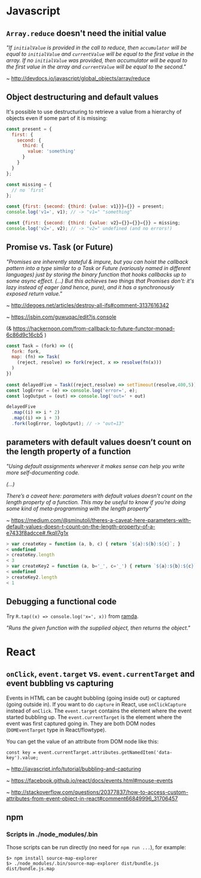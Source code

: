 # Javascript

## `Array.reduce` doesn't need the initial value

_"If `initialValue` is provided in the call to reduce, 
then `accumulator` will be equal to `initialValue` and `currentValue` will be equal to the first value in the array. 
If no `initialValue` was provided, then accumulator will be equal to the first value in the array 
and `currentValue` will be equal to the second."_

~ http://devdocs.io/javascript/global_objects/array/reduce

## Object destructuring and default values

It's possible to use destructuring to retrieve a value from a hierarchy of objects even if some part of it is missing: 

~~~ js
const present = {
  first: {
    second: {
      third: {
        value: 'something'
      }
    }
  }
};

const missing = {
  // no `first`
};

const {first: {second: {third: {value: v1}}}={}} = present;
console.log('v1=', v1); // -> "v1=" "something"

const {first: {second: {third: {value: v2}={}}={}}={}} = missing;
console.log('v2=', v2); // -> "v2=" undefined (and no errors!)
~~~

## Promise vs. Task (or Future)

_"Promises are inherently stateful & impure, 
but you can hoist the callback pattern into a type similar to a Task 
or Future (variously named in different languages) 
just by storing the binary function that hooks callbacks 
up to some async effect. (...) But this achieves two things that Promises don't: 
it's lazy instead of eager (and hence, pure), 
and it has a synchronously exposed return value."_

~ http://degoes.net/articles/destroy-all-ifs#comment-3137616342

~ https://jsbin.com/guwuqac/edit?js,console

(& https://hackernoon.com/from-callback-to-future-functor-monad-6c86d9c16cb5 )

~~~ js
const Task = (fork) => ({
  fork: fork,
  map: (fn) => Task(
    (reject, resolve) => fork(reject, x => resolve(fn(x)))
  )
})
  
const delayedFive = Task((reject,resolve) => setTimeout(resolve,400,5))
const logError = (e) => console.log('error=', e);
const logOutput = (out) => console.log('out=' + out)

delayedFive
  .map((i) => i * 2)
  .map((i) => i + 3)
  .fork(logError, logOutput); // -> "out=13"
~~~

## parameters with default values doesn’t count on the length property of a function

_"Using default assignments wherever it makes sense can help you write more self-documenting code._

_(...)_

_There’s a caveat here: parameters with default values doesn’t count on the length property of a function. This may be useful to know if you’re doing some kind of meta-programming with the length property"_

~ https://medium.com/@sminutoli/theres-a-caveat-here-parameters-with-default-values-doesn-t-count-on-the-length-property-of-a-e7433f8adcce#.fkqll7g1x

~~~ js
> var createKey = function (a, b, c) { return `${a}:${b}:${c}`; }
< undefined
> createKey.length
< 3
> var createKey2 = function (a, b='_', c='_') { return `${a}:${b}:${c}`; } // Two default values here.
< undefined
> createKey2.length
< 1
~~~ 

## Debugging a functional code
Try `R.tap((x) => console.log('x=', x))` from [ramda](http://ramdajs.com/docs/#tap).

_"Runs the given function with the supplied object, then returns the object."_

# React

## `onClick`, `event.target` vs. `event.currentTarget` and event bubbling vs capturing

Events in HTML can be caught bubbling (going inside out) or captured (going outside in). If you want to do `capture` in React, use `onClickCapture` instead of `onClick`. The `event.target` contains the element where the event started bubbling up. The `event.currentTarget` is the element where the event was first captured going in. They are both DOM nodes (`DOMEventTarget` type in React/flowtype). 

You can get the value of an attribute from DOM node like this: 

    const key = event.currentTarget.attributes.getNamedItem('data-key').value;

~ http://javascript.info/tutorial/bubbling-and-capturing

~ https://facebook.github.io/react/docs/events.html#mouse-events

~ http://stackoverflow.com/questions/20377837/how-to-access-custom-attributes-from-event-object-in-react#comment66849996_31706457

## npm

### Scripts in ./node_modules/.bin
Those scripts can be run directly (no need for `npm run ...`), for example: 

    $> npm install source-map-explorer
    $> ./node_modules/.bin/source-map-explorer dist/bundle.js dist/bundle.js.map 
